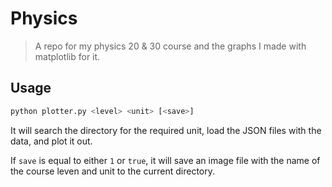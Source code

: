 # Physics
> A repo for my physics 20 & 30 course and the graphs I made with matplotlib for it.

## Usage
```python
python plotter.py <level> <unit> [<save>]
```

It will search the directory for the required unit, load the JSON files with the data, and plot it out.

If `save` is equal to either `1` or `true`, it will save an image file with the name of the course leven and unit to the current directory.
